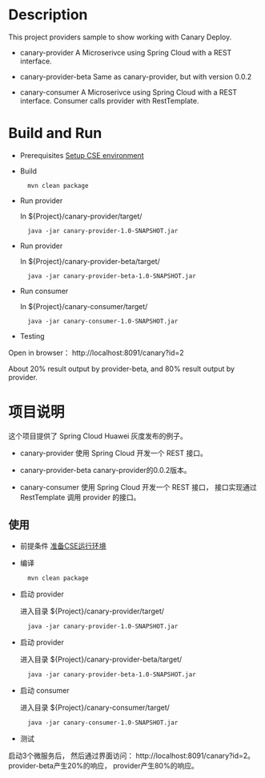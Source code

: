 # Description
This project providers sample to show working with Canary Deploy. 

* canary-provider
A Microserivce using Spring Cloud with a REST interface.

* canary-provider-beta
Same as canary-provider, but with version 0.0.2

* canary-consumer
A Microserivce using Spring Cloud with a REST interface. Consumer calls provider with RestTemplate.

# Build and Run

* Prerequisites
[Setup CSE environment](../CSE-ENV.md)

* Build

        mvn clean package

* Run provider

  In ${Project}/canary-provider/target/
  
        java -jar canary-provider-1.0-SNAPSHOT.jar

* Run provider

  In ${Project}/canary-provider-beta/target/
  
        java -jar canary-provider-beta-1.0-SNAPSHOT.jar
        
* Run consumer

  In ${Project}/canary-consumer/target/

        java -jar canary-consumer-1.0-SNAPSHOT.jar

* Testing

Open in browser： http://localhost:8091/canary?id=2

About 20% result output by provider-beta, and 80% result output by provider. 

# 项目说明

这个项目提供了 Spring Cloud Huawei 灰度发布的例子。

* canary-provider
使用 Spring Cloud 开发一个 REST 接口。

* canary-provider-beta
canary-provider的0.0.2版本。 

* canary-consumer
使用 Spring Cloud 开发一个 REST 接口， 接口实现通过 RestTemplate 调用 provider 的接口。 

## 使用

* 前提条件
[准备CSE运行环境](../CSE-ENV_CN.md)

* 编译

        mvn clean package

* 启动 provider

  进入目录 ${Project}/canary-provider/target/
         
        java -jar canary-provider-1.0-SNAPSHOT.jar

* 启动 provider

  进入目录 ${Project}/canary-provider-beta/target/
         
        java -jar canary-provider-beta-1.0-SNAPSHOT.jar
        
* 启动 consumer

  进入目录 ${Project}/canary-consumer/target/
       
        java -jar canary-consumer-1.0-SNAPSHOT.jar

* 测试

启动3个微服务后， 然后通过界面访问： http://localhost:8091/canary?id=2。 provider-beta产生20%的响应，
provider产生80%的响应。
